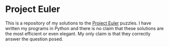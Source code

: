 # Project Euler

This is a repository of my solutions to the [Project Euler](https://projecteuler.net) puzzles. I have written my programs in Python and there is no claim that these solutions are the most efficient or even elegant. My only claim is that they correctly answer the question posed.

